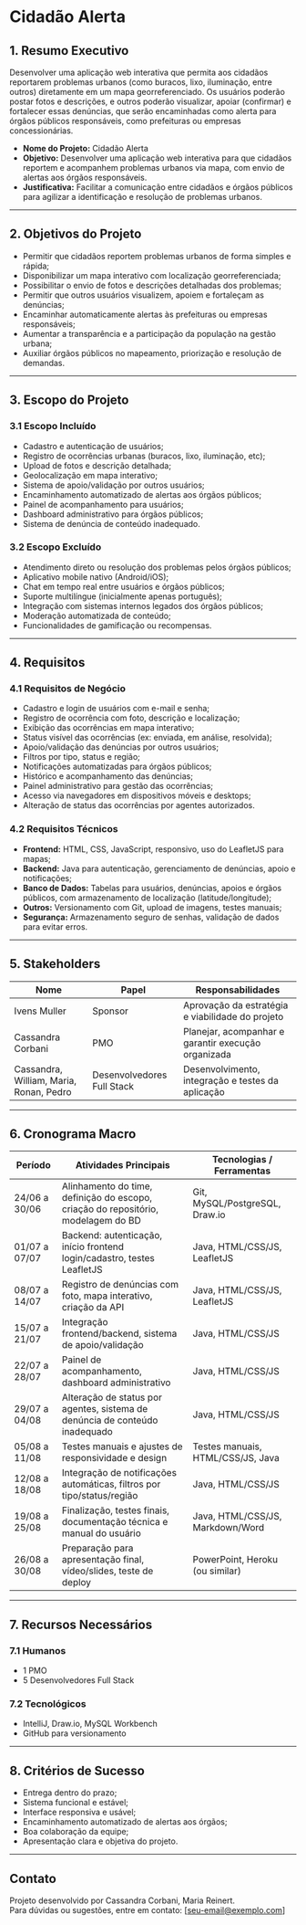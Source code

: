 # Cidadão Alerta

## 1. Resumo Executivo

Desenvolver uma aplicação web interativa que permita aos cidadãos reportarem problemas urbanos (como buracos, lixo, iluminação, entre outros) diretamente em um mapa georreferenciado. Os usuários poderão postar fotos e descrições, e outros poderão visualizar, apoiar (confirmar) e fortalecer essas denúncias, que serão encaminhadas como alerta para órgãos públicos responsáveis, como prefeituras ou empresas concessionárias.

- **Nome do Projeto:** Cidadão Alerta  
- **Objetivo:** Desenvolver uma aplicação web interativa para que cidadãos reportem e acompanhem problemas urbanos via mapa, com envio de alertas aos órgãos responsáveis.  
- **Justificativa:** Facilitar a comunicação entre cidadãos e órgãos públicos para agilizar a identificação e resolução de problemas urbanos.

---

## 2. Objetivos do Projeto

- Permitir que cidadãos reportem problemas urbanos de forma simples e rápida;  
- Disponibilizar um mapa interativo com localização georreferenciada;  
- Possibilitar o envio de fotos e descrições detalhadas dos problemas;  
- Permitir que outros usuários visualizem, apoiem e fortaleçam as denúncias;  
- Encaminhar automaticamente alertas às prefeituras ou empresas responsáveis;  
- Aumentar a transparência e a participação da população na gestão urbana;  
- Auxiliar órgãos públicos no mapeamento, priorização e resolução de demandas.

---

## 3. Escopo do Projeto

### 3.1 Escopo Incluído
- Cadastro e autenticação de usuários;  
- Registro de ocorrências urbanas (buracos, lixo, iluminação, etc);  
- Upload de fotos e descrição detalhada;  
- Geolocalização em mapa interativo;  
- Sistema de apoio/validação por outros usuários;  
- Encaminhamento automatizado de alertas aos órgãos públicos;  
- Painel de acompanhamento para usuários;  
- Dashboard administrativo para órgãos públicos;  
- Sistema de denúncia de conteúdo inadequado.

### 3.2 Escopo Excluído
- Atendimento direto ou resolução dos problemas pelos órgãos públicos;  
- Aplicativo mobile nativo (Android/iOS);  
- Chat em tempo real entre usuários e órgãos públicos;  
- Suporte multilíngue (inicialmente apenas português);  
- Integração com sistemas internos legados dos órgãos públicos;  
- Moderação automatizada de conteúdo;  
- Funcionalidades de gamificação ou recompensas.

---

## 4. Requisitos

### 4.1 Requisitos de Negócio
- Cadastro e login de usuários com e-mail e senha;  
- Registro de ocorrência com foto, descrição e localização;  
- Exibição das ocorrências em mapa interativo;  
- Status visível das ocorrências (ex: enviada, em análise, resolvida);  
- Apoio/validação das denúncias por outros usuários;  
- Filtros por tipo, status e região;  
- Notificações automatizadas para órgãos públicos;  
- Histórico e acompanhamento das denúncias;  
- Painel administrativo para gestão das ocorrências;  
- Acesso via navegadores em dispositivos móveis e desktops;  
- Alteração de status das ocorrências por agentes autorizados.

### 4.2 Requisitos Técnicos
- **Frontend:** HTML, CSS, JavaScript, responsivo, uso do LeafletJS para mapas;  
- **Backend:** Java para autenticação, gerenciamento de denúncias, apoio e notificações;  
- **Banco de Dados:** Tabelas para usuários, denúncias, apoios e órgãos públicos, com armazenamento de localização (latitude/longitude);  
- **Outros:** Versionamento com Git, upload de imagens, testes manuais;  
- **Segurança:** Armazenamento seguro de senhas, validação de dados para evitar erros.

---

## 5. Stakeholders

| Nome             | Papel              | Responsabilidades                                         |
|------------------|--------------------|----------------------------------------------------------|
| Ivens Muller     | Sponsor            | Aprovação da estratégia e viabilidade do projeto         |
| Cassandra Corbani| PMO                | Planejar, acompanhar e garantir execução organizada       |
| Cassandra, William, Maria, Ronan, Pedro | Desenvolvedores Full Stack | Desenvolvimento, integração e testes da aplicação |

---

## 6. Cronograma Macro

| Período          | Atividades Principais                                                                 | Tecnologias / Ferramentas                |
|------------------|---------------------------------------------------------------------------------------|-----------------------------------------|
| 24/06 a 30/06    | Alinhamento do time, definição do escopo, criação do repositório, modelagem do BD    | Git, MySQL/PostgreSQL, Draw.io           |
| 01/07 a 07/07    | Backend: autenticação, início frontend login/cadastro, testes LeafletJS               | Java, HTML/CSS/JS, LeafletJS             |
| 08/07 a 14/07    | Registro de denúncias com foto, mapa interativo, criação da API                       | Java, HTML/CSS/JS, LeafletJS             |
| 15/07 a 21/07    | Integração frontend/backend, sistema de apoio/validação                              | Java, HTML/CSS/JS                        |
| 22/07 a 28/07    | Painel de acompanhamento, dashboard administrativo                                   | Java, HTML/CSS/JS                        |
| 29/07 a 04/08    | Alteração de status por agentes, sistema de denúncia de conteúdo inadequado           | Java, HTML/CSS/JS                        |
| 05/08 a 11/08    | Testes manuais e ajustes de responsividade e design                                 | Testes manuais, HTML/CSS/JS, Java        |
| 12/08 a 18/08    | Integração de notificações automáticas, filtros por tipo/status/região               | Java, HTML/CSS/JS                        |
| 19/08 a 25/08    | Finalização, testes finais, documentação técnica e manual do usuário                 | Java, HTML/CSS/JS, Markdown/Word        |
| 26/08 a 30/08    | Preparação para apresentação final, vídeo/slides, teste de deploy                   | PowerPoint, Heroku (ou similar)          |

---

## 7. Recursos Necessários

### 7.1 Humanos
- 1 PMO  
- 5 Desenvolvedores Full Stack

### 7.2 Tecnológicos
- IntelliJ, Draw.io, MySQL Workbench  
- GitHub para versionamento

---

## 8. Critérios de Sucesso

- Entrega dentro do prazo;  
- Sistema funcional e estável;  
- Interface responsiva e usável;  
- Encaminhamento automatizado de alertas aos órgãos;  
- Boa colaboração da equipe;  
- Apresentação clara e objetiva do projeto.

---

## Contato

Projeto desenvolvido por Cassandra Corbani, Maria Reinert.  
Para dúvidas ou sugestões, entre em contato: [seu-email@exemplo.com]
